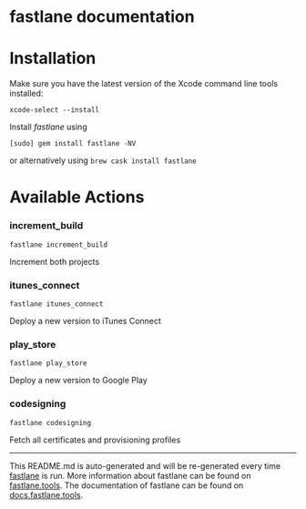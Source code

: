 fastlane documentation
================
# Installation

Make sure you have the latest version of the Xcode command line tools installed:

```
xcode-select --install
```

Install _fastlane_ using
```
[sudo] gem install fastlane -NV
```
or alternatively using `brew cask install fastlane`

# Available Actions
### increment_build
```
fastlane increment_build
```
Increment both projects
### itunes_connect
```
fastlane itunes_connect
```
Deploy a new version to iTunes Connect
### play_store
```
fastlane play_store
```
Deploy a new version to Google Play
### codesigning
```
fastlane codesigning
```
Fetch all certificates and provisioning profiles

----

This README.md is auto-generated and will be re-generated every time [fastlane](https://fastlane.tools) is run.
More information about fastlane can be found on [fastlane.tools](https://fastlane.tools).
The documentation of fastlane can be found on [docs.fastlane.tools](https://docs.fastlane.tools).
